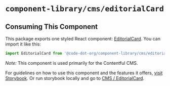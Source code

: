 # `component-library/cms/editorialCard`

## Consuming This Component

This package exports one styled React component: [EditorialCard](EditorialCard.tsx).
You can import it like this:

```javascript
import EditorialCard from '@code-dot-org/component-library/cms/editorialCard';
```

_Note:_ This component is used primarily for the Contentful CMS.

For guidelines on how to use this component and the features it
offers, [visit Storybook](https://code-dot-org.github.io/code-dot-org/component-library-storybook/?path=/docs/cms-editorialcard--docs).
Or run storybook locally and go
to [CMS / EditorialCard](http://localhost:6006/?path=/docs/cms-editorialcard--docs).
